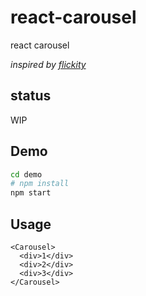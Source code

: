 # react-carousel

react carousel

_inspired by [flickity](https://github.com/metafizzy/flickity)_

## status

WIP

## Demo

```sh
cd demo
# npm install
npm start
```

## Usage

```tsx
<Carousel>
  <div>1</div>
  <div>2</div>
  <div>3</div>
</Carousel>
```
